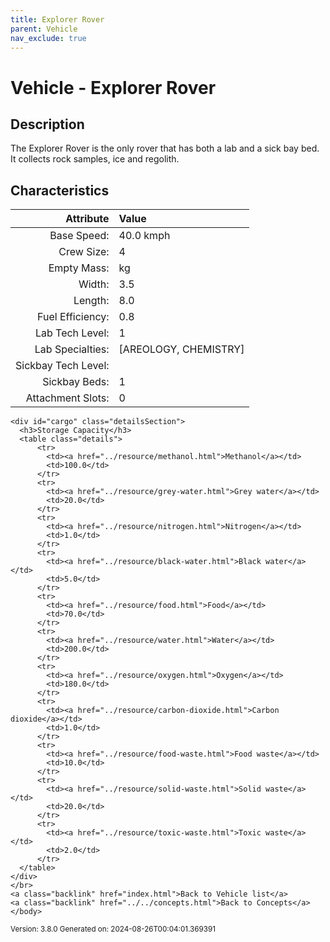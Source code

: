 ```yaml
---
title: Explorer Rover
parent: Vehicle
nav_exclude: true
---
```

# Vehicle - Explorer Rover

## Description
The Explorer Rover is the only rover that has both a lab and a sick bay bed. &#10;&#9;&#9;&#9;It collects rock samples, ice and regolith.

## Characteristics

| Attribute      | Value |
|--------:|:------|
|Base Speed:|40.0 kmph|
|Crew Size:|4|
|Empty Mass:| kg|
|Width:|3.5|
|Length:|8.0|
|Fuel Efficiency:|0.8|
|Lab Tech Level:|1|
|Lab Specialties:|[AREOLOGY, CHEMISTRY]|
|Sickbay Tech Level:||
|Sickbay Beds:|1|
|Attachment Slots:|0|


    <div id="cargo" class="detailsSection">
      <h3>Storage Capacity</h3>
      <table class="details">
          <tr>
            <td><a href="../resource/methanol.html">Methanol</a></td>
            <td>100.0</td>
          </tr>
          <tr>
            <td><a href="../resource/grey-water.html">Grey water</a></td>
            <td>20.0</td>
          </tr>
          <tr>
            <td><a href="../resource/nitrogen.html">Nitrogen</a></td>
            <td>1.0</td>
          </tr>
          <tr>
            <td><a href="../resource/black-water.html">Black water</a></td>
            <td>5.0</td>
          </tr>
          <tr>
            <td><a href="../resource/food.html">Food</a></td>
            <td>70.0</td>
          </tr>
          <tr>
            <td><a href="../resource/water.html">Water</a></td>
            <td>200.0</td>
          </tr>
          <tr>
            <td><a href="../resource/oxygen.html">Oxygen</a></td>
            <td>180.0</td>
          </tr>
          <tr>
            <td><a href="../resource/carbon-dioxide.html">Carbon dioxide</a></td>
            <td>1.0</td>
          </tr>
          <tr>
            <td><a href="../resource/food-waste.html">Food waste</a></td>
            <td>10.0</td>
          </tr>
          <tr>
            <td><a href="../resource/solid-waste.html">Solid waste</a></td>
            <td>20.0</td>
          </tr>
          <tr>
            <td><a href="../resource/toxic-waste.html">Toxic waste</a></td>
            <td>2.0</td>
          </tr>
      </table>
    </div>
    </br>
    <a class="backlink" href="index.html">Back to Vehicle list</a>
	<a class="backlink" href="../../concepts.html">Back to Concepts</a>
	</body>
  <footer><small>Version: 3.8.0 Generated on: 2024-08-26T00:04:01.369391</small></footer>
</html>
